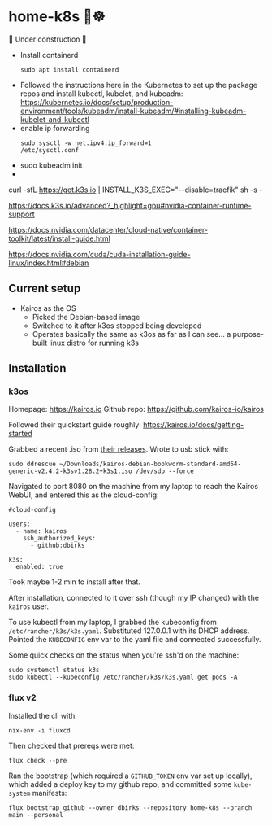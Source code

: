 # home-k8s 🏡☸

🚧 Under construction 🚧

- Install containerd
  ```
  sudo apt install containerd
  ```
- Followed the instructions here in the Kubernetes to set up the package repos and install kubectl, kubelet, and kubeadm:
  https://kubernetes.io/docs/setup/production-environment/tools/kubeadm/install-kubeadm/#installing-kubeadm-kubelet-and-kubectl
- enable ip forwarding
  ```
  sudo sysctl -w net.ipv4.ip_forward=1
  /etc/sysctl.conf
  ```
- sudo kubeadm init
- 


curl -sfL https://get.k3s.io | INSTALL_K3S_EXEC="--disable=traefik" sh -s -

https://docs.k3s.io/advanced?_highlight=gpu#nvidia-container-runtime-support

https://docs.nvidia.com/datacenter/cloud-native/container-toolkit/latest/install-guide.html

https://docs.nvidia.com/cuda/cuda-installation-guide-linux/index.html#debian




## Current setup

- Kairos as the OS
  - Picked the Debian-based image
  - Switched to it after k3os stopped being developed
  - Operates basically the same as k3os as far as I can see... a purpose-built linux distro for running k3s

## Installation

### k3os

Homepage: https://kairos.io
Github repo: https://github.com/kairos-io/kairos

Followed their quickstart guide roughly: https://kairos.io/docs/getting-started

Grabbed a recent .iso from [their releases](https://github.com/kairos-io/kairos/releases). Wrote to usb stick with:

```
sudo ddrescue ~/Downloads/kairos-debian-bookworm-standard-amd64-generic-v2.4.2-k3sv1.28.2+k3s1.iso /dev/sdb --force
```

Navigated to port 8080 on the machine from my laptop to reach the Kairos WebUI, and entered this as the cloud-config:

```
#cloud-config

users:
  - name: kairos
    ssh_authorized_keys:
      - github:dbirks

k3s:
  enabled: true
```

Took maybe 1-2 min to install after that.

After installation, connected to it over ssh (though my IP changed) with the `kairos` user.

To use kubectl from my laptop, I grabbed the kubeconfig from `/etc/rancher/k3s/k3s.yaml`. Substituted 127.0.0.1 with its DHCP address. Pointed the `KUBECONFIG` env var to the yaml file and connected successfully.

Some quick checks on the status when you're ssh'd on the machine:
```
sudo systemctl status k3s
sudo kubectl --kubeconfig /etc/rancher/k3s/k3s.yaml get pods -A
```


### flux v2

Installed the cli with:

```
nix-env -i fluxcd
```

Then checked that prereqs were met:

```
flux check --pre
```

Ran the bootstrap (which required a `GITHUB_TOKEN` env var set up locally), which added a deploy key to my github repo, and committed some `kube-system` manifests:

```
flux bootstrap github --owner dbirks --repository home-k8s --branch main --personal
```
